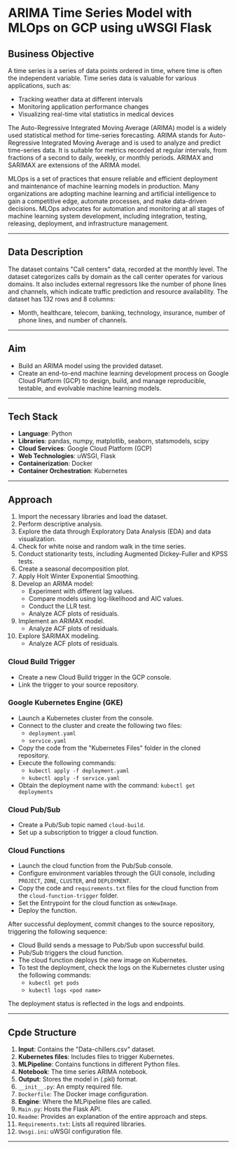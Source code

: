 # ARIMA Time Series Model with MLOps on GCP using uWSGI Flask

## Business Objective

A time series is a series of data points ordered in time, where time is often the independent variable. Time series data is valuable for various applications, such as:

- Tracking weather data at different intervals
- Monitoring application performance changes
- Visualizing real-time vital statistics in medical devices

The Auto-Regressive Integrated Moving Average (ARIMA) model is a widely used statistical method for time-series forecasting. ARIMA stands for Auto-Regressive Integrated Moving Average and is used to analyze and predict time-series data. It is suitable for metrics recorded at regular intervals, from fractions of a second to daily, weekly, or monthly periods. ARIMAX and SARIMAX are extensions of the ARIMA model.

MLOps is a set of practices that ensure reliable and efficient deployment and maintenance of machine learning models in production. Many organizations are adopting machine learning and artificial intelligence to gain a competitive edge, automate processes, and make data-driven decisions. MLOps advocates for automation and monitoring at all stages of machine learning system development, including integration, testing, releasing, deployment, and infrastructure management.

---

## Data Description

The dataset contains "Call centers" data, recorded at the monthly level. The dataset categorizes calls by domain as the call center operates for various domains. It also includes external regressors like the number of phone lines and channels, which indicate traffic prediction and resource availability. The dataset has 132 rows and 8 columns:

- Month, healthcare, telecom, banking, technology, insurance, number of phone lines, and number of channels.

---

## Aim

- Build an ARIMA model using the provided dataset.
- Create an end-to-end machine learning development process on Google Cloud Platform (GCP) to design, build, and manage reproducible, testable, and evolvable machine learning models.

---

## Tech Stack

- **Language**: Python
- **Libraries**: pandas, numpy, matplotlib, seaborn, statsmodels, scipy
- **Cloud Services**: Google Cloud Platform (GCP)
- **Web Technologies**: uWSGI, Flask
- **Containerization**: Docker
- **Container Orchestration**: Kubernetes

---

## Approach

1. Import the necessary libraries and load the dataset.
2. Perform descriptive analysis.
3. Explore the data through Exploratory Data Analysis (EDA) and data visualization.
4. Check for white noise and random walk in the time series.
5. Conduct stationarity tests, including Augmented Dickey-Fuller and KPSS tests.
6. Create a seasonal decomposition plot.
7. Apply Holt Winter Exponential Smoothing.
8. Develop an ARIMA model:
    - Experiment with different lag values.
    - Compare models using log-likelihood and AIC values.
    - Conduct the LLR test.
    - Analyze ACF plots of residuals.
9. Implement an ARIMAX model.
    - Analyze ACF plots of residuals.
10. Explore SARIMAX modeling.
    - Analyze ACF plots of residuals.

### Cloud Build Trigger

- Create a new Cloud Build trigger in the GCP console.
- Link the trigger to your source repository.

### Google Kubernetes Engine (GKE)

- Launch a Kubernetes cluster from the console.
- Connect to the cluster and create the following two files:
  - `deployment.yaml`
  - `service.yaml`
- Copy the code from the "Kubernetes Files" folder in the cloned repository.
- Execute the following commands:
  - `kubectl apply -f deployment.yaml`
  - `kubectl apply -f service.yaml`
- Obtain the deployment name with the command: `kubectl get deployments`

### Cloud Pub/Sub

- Create a Pub/Sub topic named `cloud-build`.
- Set up a subscription to trigger a cloud function.

### Cloud Functions

- Launch the cloud function from the Pub/Sub console.
- Configure environment variables through the GUI console, including `PROJECT`, `ZONE`, `CLUSTER`, and `DEPLOYMENT`.
- Copy the code and `requirements.txt` files for the cloud function from the `cloud-function-trigger` folder.
- Set the Entrypoint for the cloud function as `onNewImage`.
- Deploy the function.

After successful deployment, commit changes to the source repository, triggering the following sequence:

- Cloud Build sends a message to Pub/Sub upon successful build.
- Pub/Sub triggers the cloud function.
- The cloud function deploys the new image on Kubernetes.
- To test the deployment, check the logs on the Kubernetes cluster using the following commands:
  - `kubectl get pods`
  - `kubectl logs <pod name>`

The deployment status is reflected in the logs and endpoints.

---

## Cpde Structure

1. **Input**: Contains the "Data-chillers.csv" dataset.
2. **Kubernetes files**: Includes files to trigger Kubernetes.
3. **MLPipeline**: Contains functions in different Python files.
4. **Notebook**: The time series ARIMA notebook.
5. **Output**: Stores the model in (.pkl) format.
6. `__init__.py`: An empty required file.
7. `Dockerfile`: The Docker image configuration.
8. **Engine**: Where the MLPipeline files are called.
9. `Main.py`: Hosts the Flask API.
10. `Readme`: Provides an explanation of the entire approach and steps.
11. `Requirements.txt`: Lists all required libraries.
12. `Uwsgi.ini`: uWSGI configuration file.

---


